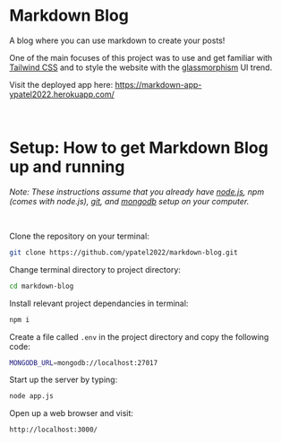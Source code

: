 # Markdown Blog

A blog where you can use markdown to create your posts!

One of the main focuses of this project was to use and get familiar with [Tailwind CSS](https://tailwindcss.com/) and to style the website with the [glassmorphism](https://uxdesign.cc/glassmorphism-in-user-interfaces-1f39bb1308c9) UI trend.

Visit the deployed app here: https://markdown-app-ypatel2022.herokuapp.com/

<br/>

# Setup: How to get Markdown Blog up and running

*Note: These instructions assume that you already have [node.js](https://nodejs.org/en/), npm (comes with node.js), [git](https://git-scm.com/downloads), and [mongodb](https://www.mongodb.com/try/download/community) setup on your computer.*

<br/>

Clone the repository on your terminal:
```sh
git clone https://github.com/ypatel2022/markdown-blog.git
```

Change terminal directory to project directory:
```sh
cd markdown-blog
```

Install relevant project dependancies in terminal:
```sh
npm i
```

Create a file called `.env` in the project directory and copy the following code:
```sh
MONGODB_URL=mongodb://localhost:27017
```

Start up the server by typing:
```sh
node app.js
```

Open up a web browser and visit:
```
http://localhost:3000/
```